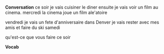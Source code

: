 **Conversation**
ce soir je vais cuisiner le diner 
ensuite je vais voir un film au cinema. 
mercredi la cinema joue un film ale'atoire

vendredi je vais un fete d'anniversaire dans Denver
je vais rester avec mes amis et faire du ski samedi

qu'est-ce que vous faire ce soir


**Vocab**

